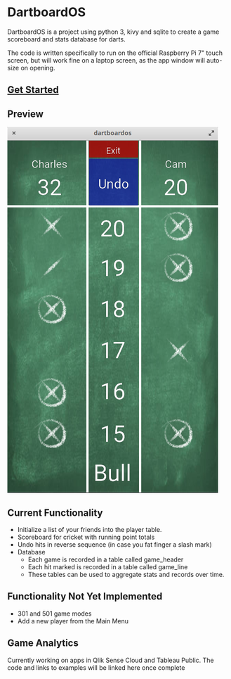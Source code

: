 # DartboardOS

DartboardOS is a project using python 3, kivy and sqlite to create a game scoreboard and stats database for darts.

The code is written specifically to run on the official Raspberry Pi 7" touch screen, but will work fine on a laptop screen, as the app window will auto-size on opening.

## [Get Started](https://github.com/cjt243/DartboardOS/blob/master/getstarted.md)


## Preview

![](https://github.com/cjt243/DartboardOS/blob/master/assets/Preview/gamepreview.png)

## Current Functionality

* Initialize a list of your friends into the player table.
* Scoreboard for cricket with running point totals
* Undo hits in reverse sequence (in case you fat finger a slash mark)
* Database
    * Each game is recorded in a table called game_header
    * Each hit marked is recorded in a table called game_line
    * These tables can be used to aggregate stats and records over time.

## Functionality Not Yet Implemented

* 301 and 501 game modes
* Add a new player from the Main Menu

## Game Analytics

Currently working on apps in Qlik Sense Cloud and Tableau Public. The code and links to examples will be linked here once complete
